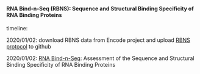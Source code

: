 #### RNA Bind-n-Seq (RBNS): Sequence and Structural Binding Specificity of RNA Binding Proteins

timeline:


2020/01/02: download RBNS data from Encode project and upload [RBNS protocol]() to github

2020/01/02: [RNA Bind-n-Seq](https://linkinghub.elsevier.com/retrieve/pii/S1097-2765(14)00327-X): Assessment of the Sequence and Structural Binding Specificity of RNA Binding Proteins
